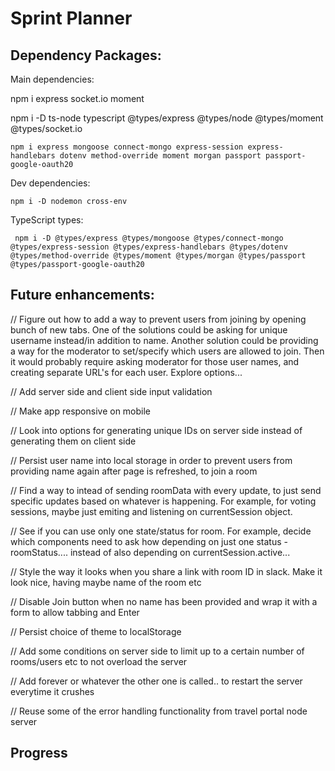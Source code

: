 # Sprint Planner

## Dependency Packages:

Main dependencies:

npm i express socket.io moment

npm i -D ts-node typescript @types/express @types/node @types/moment @types/socket.io

```shell
npm i express mongoose connect-mongo express-session express-handlebars dotenv method-override moment morgan passport passport-google-oauth20
```

Dev dependencies:

```shell
npm i -D nodemon cross-env
```

TypeScript types:

```shell
 npm i -D @types/express @types/mongoose @types/connect-mongo @types/express-session @types/express-handlebars @types/dotenv @types/method-override @types/moment @types/morgan @types/passport @types/passport-google-oauth20
```

## Future enhancements:

// Figure out how to add a way to prevent users from joining by opening bunch of new tabs. One of the solutions could be asking for unique username instead/in addition to name. Another solution could be providing a way for the moderator to set/specify which users are allowed to join. Then it would probably require asking moderator for those user names, and creating separate URL's for each user. Explore options...

// Add server side and client side input validation

// Make app responsive on mobile

// Look into options for generating unique IDs on server side instead of generating them on client side

// Persist user name into local storage in order to prevent users from providing name again after page is refreshed, to join a room

// Find a way to intead of sending roomData with every update, to just send specific updates based on whatever is happening. For example, for voting sessions, maybe just emiting and listening on currentSession object.

// See if you can use only one state/status for room. For example, decide which components need to ask how depending on just one status - roomStatus.... instead of also depending on currentSession.active...

// Style the way it looks when you share a link with room ID in slack. Make it look nice, having maybe name of the room etc

// Disable Join button when no name has been provided and wrap it with a form to allow tabbing and Enter

// Persist choice of theme to localStorage

// Add some conditions on server side to limit up to a certain number of rooms/users etc to not overload the server

// Add forever or whatever the other one is called.. to restart the server everytime it crushes

// Reuse some of the error handling functionality from travel portal node server

## Progress
